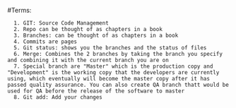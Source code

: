 #Terms:

      1. GIT: Source Code Management
      2. Repo can be thought of as chapters in a book
      3. Branches: can be thought of as chapters in a book
      4. Commits are pages
      5. Git status: shows you the branches and the status of files
      6. Merge: Combines the 2 branches by taking the branch you specify and combining it with the current branch you are on
      7. Special branch are "Master" which is the production copy and "Development" is the working copy that the developers are currently using, which eventually will become the master copy after it has passed quality assurance. You can also create QA branch thatt would be used for QA before the release of the software to master
      8. Git add: Add your changes
